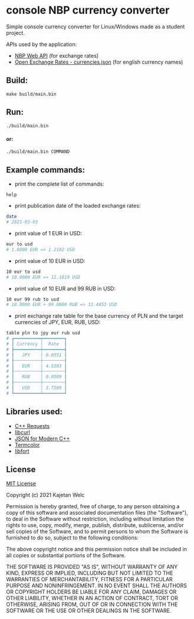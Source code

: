 # console NBP currency converter

Simple console currency converter for Linux/Windows made as a student project.

APIs used by the application:

- [NBP Web API](http://api.nbp.pl/) (for exchange rates)
- [Open Exchange Rates - currencies.json](https://docs.openexchangerates.org/docs/currencies-json) (for english currency names)

## Build:

```make
make build/main.bin
```

## Run:

```bash
./build/main.bin
```

#### or:

```bash
./build/main.bin COMMAND
```

## Example commands:

- print the complete list of commands:

```text
help
```

- print publication date of the loaded exchange rates:

```bash
date
# 2021-03-03
```

- print value of 1 EUR in USD:

```bash
eur to usd
# 1.0000 EUR => 1.2102 USD
```

- print value of 10 EUR in USD:

```bash
10 eur to usd
# 10.0000 EUR => 12.1019 USD
```

- print value of 10 EUR and 99 RUB in USD:

```bash
10 eur 99 rub to usd
# 10.0000 EUR + 99.0000 RUB => 13.4453 USD
```

- print exchange rate table for the base currency of PLN and the target currencies of JPY, EUR, RUB, USD:

```bash
table pln to jpy eur rub usd
# ┏━━━━━━━━━━┯━━━━━━━━┓
# ┃ Currency │  Rate  ┃
# ┣━━━━━━━━━━┿━━━━━━━━┫
# ┃   JPY    │ 0.0351 ┃
# ┠──────────┼────────┨
# ┃   EUR    │ 4.5393 ┃
# ┠──────────┼────────┨
# ┃   RUB    │ 0.0509 ┃
# ┠──────────┼────────┨
# ┃   USD    │ 3.7509 ┃
# ┗━━━━━━━━━━┷━━━━━━━━┛
```

## Libraries used:

- [C++ Requests](https://github.com/whoshuu/cpr)
- [libcurl](https://curl.se/libcurl/)
- [JSON for Modern C++](https://github.com/nlohmann/json)
- [Termcolor](https://github.com/ikalnytskyi/termcolor)
- [libfort](https://github.com/seleznevae/libfort)

## License

[MIT License](https://opensource.org/licenses/MIT)

Copyright (c) 2021 Kajetan Welc

Permission is hereby granted, free of charge, to any person obtaining a copy of this software and associated documentation files (the "Software"), to deal in the Software without restriction, including without limitation the rights to use, copy, modify, merge, publish, distribute, sublicense, and/or sell copies of the Software, and to permit persons to whom the Software is furnished to do so, subject to the following conditions:

The above copyright notice and this permission notice shall be included in all copies or substantial portions of the Software.

THE SOFTWARE IS PROVIDED "AS IS", WITHOUT WARRANTY OF ANY KIND, EXPRESS OR IMPLIED, INCLUDING BUT NOT LIMITED TO THE WARRANTIES OF MERCHANTABILITY, FITNESS FOR A PARTICULAR PURPOSE AND NONINFRINGEMENT. IN NO EVENT SHALL THE AUTHORS OR COPYRIGHT HOLDERS BE LIABLE FOR ANY CLAIM, DAMAGES OR OTHER LIABILITY, WHETHER IN AN ACTION OF CONTRACT, TORT OR OTHERWISE, ARISING FROM, OUT OF OR IN CONNECTION WITH THE SOFTWARE OR THE USE OR OTHER DEALINGS IN THE SOFTWARE.
